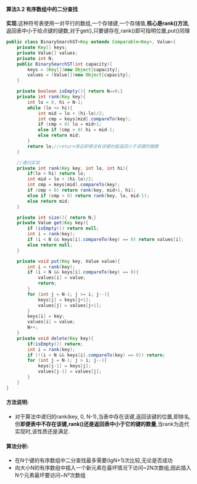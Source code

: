 #### 算法3.2 有序数组中的二分查找

**实现**:这种符号表使用一对平行的数组,一个存储键,一个存储值,**核心是rank()方法**,返回表中小于给点键的键数,对于get(),只要键存在,rank()即可指明位置,put()同理

```Java
public class BinarySearchST<Key extends Comparable<Key>, Value>{
    private Key[] keys;
    private Value[] values;
    private int N;
    public BinarySearchST(int capacity){
        keys = (Key[])new Object[capacity];
        values = (Value[])new Object[capacity];
    }

    private boolean isEmpty(){ return N==0;}
    private int rank(Key key){
        int lo = 0, hi = N-1;
        while (lo <= hi){
            int mid = lo + (hi-lo)/2;
            int cmp = keys[mid].compareTo(key);
            if (cmp < 0) lo = mid+1;
            else if (cmp > 0) hi = mid-1;
            else return mid;
        }
        return lo;//return保证即便没有该键也能返回小于该键的键数
    }

    //递归实现
    private int rank(Key key, int lo, int hi){
        if(lo > hi) return lo;
        int mid = lo + (hi-lo)/2;
        int cmp = keys[mid].compareTo(key);
        if (cmp < 0) return rank(key, mid+1, hi);
        else if (cmp > 0) return rank(key, lo, mid-1);
        else return mid;
    }

    private int size(){ return N;}
    private Value get(Key key){
        if (isEmpty()) return null;
        int i = rank(key);
        if (i < N && keys[i].compareTo(key) == 0) return values[i];
        else return null;
    }

    private void put(Key key, Value value){
        int i = rank(key);
        if (i < N && keys[i].compareTo(key) == 0){
            values[i] = value;
            return;
        }
        for (int j = N-1; j >= i; j--){
            keys[j] = keys[j+1];
            values[j] = values[j+1];
        }
        keys[i] = key;
        values[i] = value;
        N++;
    }
    private void delete(Key key){
        if(isEmpty()) return;
        int i = rank(key);
        if (!(i < N && keys[i].compareTo(key) == 0)) return;
        for (int j = N-1; j > i; j--){
            keys[j-1] = keys[j];
            values[j-1] = values[j];
        }
    }
}
```

#### 方法说明:
+ 对于算法中递归的rank(key, 0, N-1),当表中存在该键,返回该键的位置,即排名,但**即便表中不存在该键,rank()还是返回表中小于它的键的数量**,当rank为迭代实现时,该性质还是满足.

#### 算法分析:
+ 在N个键的有序数组中二分查找最多需要(lgN+1)次比较,无论是否成功
+ 向大小N的有序数组中插入一个新元素在最坏情况下访问~2N次数组,因此插入N个元素最坏要访问~N²次数组